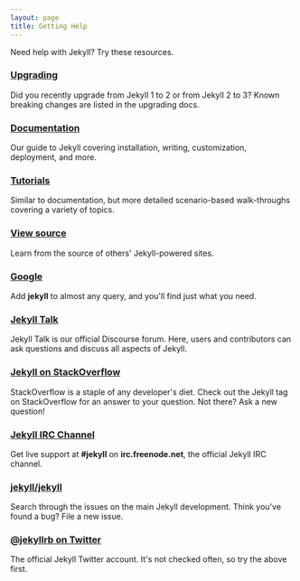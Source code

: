 ```yaml
---
layout: page
title: Getting Help
---
```


Need help with Jekyll? Try these resources.

### [Upgrading](/docs/upgrading/)

Did you recently upgrade from Jekyll 1 to 2 or from Jekyll 2 to 3?
Known breaking changes are listed in the upgrading docs.

### [Documentation](/docs/home/)

Our guide to Jekyll covering installation, writing, customization, deployment, and more.

### [Tutorials](/tutorials/home)

Similar to documentation, but more detailed scenario-based walk-throughs covering a variety of topics.

### [View source](https://github.com/amit-upadhyay-it/amit-upadhyay-it.github.io)

Learn from the source of others' Jekyll-powered sites.

### [Google](https://www.google.com/?q=jekyll)

Add **jekyll** to almost any query, and you'll find just what you need.

### [Jekyll Talk](https://talk.jekyllrb.com/)

Jekyll Talk is our official Discourse forum. Here, users and contributors
can ask questions and discuss all aspects of Jekyll.

### [Jekyll on StackOverflow](https://stackoverflow.com/questions/tagged/jekyll)

StackOverflow is a staple of any developer's diet. Check out the Jekyll tag
on StackOverflow for an answer to your question. Not there? Ask a new
question!

### [Jekyll IRC Channel](irc:irc.freenode.net/jekyll)

Get live support at **#jekyll** on **irc.freenode.net**, the official
Jekyll IRC channel.

### [jekyll/jekyll](https://github.com/amit-upadhyay-it/amit-upadhyay-it.github.io/issues)

Search through the issues on the main Jekyll development. Think you've
found a bug? File a new issue.

### [@jekyllrb on Twitter](https://twitter.com/jekyllrb)

The official Jekyll Twitter account. It's not checked often, so try the
above first.
